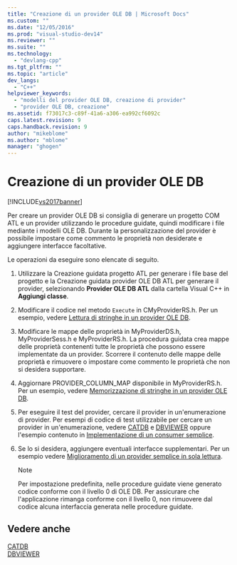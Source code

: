```yaml
---
title: "Creazione di un provider OLE DB | Microsoft Docs"
ms.custom: ""
ms.date: "12/05/2016"
ms.prod: "visual-studio-dev14"
ms.reviewer: ""
ms.suite: ""
ms.technology: 
  - "devlang-cpp"
ms.tgt_pltfrm: ""
ms.topic: "article"
dev_langs: 
  - "C++"
helpviewer_keywords: 
  - "modelli del provider OLE DB, creazione di provider"
  - "provider OLE DB, creazione"
ms.assetid: f73017c3-c89f-41a6-a306-ea992cf6092c
caps.latest.revision: 9
caps.handback.revision: 9
author: "mikeblome"
ms.author: "mblome"
manager: "ghogen"
---
```

# Creazione di un provider OLE DB
[!INCLUDE[vs2017banner](../../assembler/inline/includes/vs2017banner.md)]

Per creare un provider OLE DB si consiglia di generare un progetto COM ATL e un provider utilizzando le procedure guidate, quindi modificare i file mediante i modelli OLE DB.  Durante la personalizzazione del provider è possibile impostare come commento le proprietà non desiderate e aggiungere interfacce facoltative.  
  
 Le operazioni da eseguire sono elencate di seguito.  
  
1.  Utilizzare la Creazione guidata progetto ATL per generare i file base del progetto e la Creazione guidata provider OLE DB ATL per generare il provider, selezionando **Provider OLE DB ATL** dalla cartella Visual C\+\+ in **Aggiungi classe**.  
  
2.  Modificare il codice nel metodo `Execute` in CMyProviderRS.h.  Per un esempio, vedere [Lettura di stringhe in un provider OLE DB](../../data/oledb/reading-strings-into-the-ole-db-provider.md).  
  
3.  Modificare le mappe delle proprietà in MyProviderDS.h, MyProviderSess.h e MyProviderRS.h.  La procedura guidata crea mappe delle proprietà contenenti tutte le proprietà che possono essere implementate da un provider.  Scorrere il contenuto delle mappe delle proprietà e rimuovere o impostare come commento le proprietà che non si desidera supportare.  
  
4.  Aggiornare PROVIDER\_COLUMN\_MAP disponibile in MyProviderRS.h.  Per un esempio, vedere [Memorizzazione di stringhe in un provider OLE DB](../../data/oledb/storing-strings-in-the-ole-db-provider.md).  
  
5.  Per eseguire il test del provider, cercare il provider in un'enumerazione di provider.  Per esempi di codice di test utilizzabile per cercare un provider in un'enumerazione, vedere [CATDB](http://msdn.microsoft.com/it-it/003d516b-2bf6-444e-8be5-4ebaa0b66046) e [DBVIEWER](http://msdn.microsoft.com/it-it/07620f99-c347-4d09-9ebc-2459e8049832) oppure l'esempio contenuto in [Implementazione di un consumer semplice](../../data/oledb/implementing-a-simple-consumer.md).  
  
6.  Se lo si desidera, aggiungere eventuali interfacce supplementari.  Per un esempio vedere [Miglioramento di un provider semplice in sola lettura](../../data/oledb/enhancing-the-simple-read-only-provider.md).  
  
    > [!NOTE]
    >  Per impostazione predefinita, nelle procedure guidate viene generato codice conforme con il livello 0 di OLE DB.  Per assicurare che l'applicazione rimanga conforme con il livello 0, non rimuovere dal codice alcuna interfaccia generata nelle procedure guidate.  
  
## Vedere anche  
 [CATDB](http://msdn.microsoft.com/it-it/003d516b-2bf6-444e-8be5-4ebaa0b66046)   
 [DBVIEWER](http://msdn.microsoft.com/it-it/07620f99-c347-4d09-9ebc-2459e8049832)